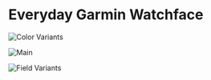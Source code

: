 # Everyday Garmin Watchface

![Color Variants](https://github.com/nathan-renner/everyday-watchface/assets/50720516/7c844ffc-2ad1-4d6d-a1e1-64c1bd5df19a)

![Main](https://github.com/nathan-renner/everyday-watchface/assets/50720516/c6762b5f-350d-475f-97d7-17b26a61d2e7)

![Field Variants](https://github.com/nathan-renner/everyday-watchface/assets/50720516/187a0e4b-c94c-42f9-a997-6fec069be9da)

